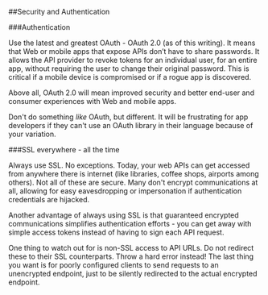 ##Security and Authentication

###Authentication

Use the latest and greatest OAuth - OAuth 2.0 (as of this writing). It means that Web or mobile apps that expose APIs don’t have to share passwords. It allows the API provider to revoke tokens for an individual user, for an entire app, without requiring the user to change their original password. This is critical if a mobile device is compromised or if a rogue app is discovered.

Above all, OAuth 2.0 will mean improved security and better end-user and consumer experiences with Web and mobile apps.

Don't do something *like* OAuth, but different. It will be frustrating for app developers if they can't use an OAuth library in their language because of your variation.

###SSL everywhere - all the time

Always use SSL.  No exceptions.  Today, your web APIs can get accessed from anywhere there is internet (like libraries, coffee shops, airports among others).  Not all of these are secure. Many don't encrypt communications at all, allowing for easy eavesdropping or impersonation if authentication credentials are hijacked.

Another advantage of always using SSL is that guaranteed encrypted communications simplifies authentication efforts - you can get away with simple access tokens instead of having to sign each API request.

One thing to watch out for is non-SSL access to API URLs. Do not redirect these to their SSL counterparts. Throw a hard error instead!  The last thing you want is for poorly configured clients to send requests to an unencrypted endpoint, just to be silently redirected to the actual encrypted endpoint.
